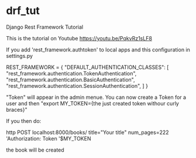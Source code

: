 # drf_tut
Django Rest Framework Tutorial

This is the tutorial on Youtube https://youtu.be/PqkvRz1sLF8

If you add 'rest_framework.authtoken' to local apps and
this configuration in settings.py

REST_FRAMEWORK = {
    "DEFAULT_AUTHENTICATION_CLASSES": [
        "rest_framework.authentication.TokenAuthentication",
        "rest_framework.authentication.BasicAuthentication",
        "rest_framework.authentication.SessionAuthentication",
    ]
}

"Token" will appear in the admin menue. You can now create a Token for a user
and then "export MY_TOKEN={the just created token withour curly braces}"

If you then do:

http POST localhost:8000/books/ title="Your title" num_pages=222 'Authorization: Token '$MY_TOKEN

the book will be created
